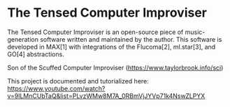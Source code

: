# The Tensed Computer Improviser

The Tensed Computer Improviser is an open-source piece of music-generation software written and maintained by the author. This software is developed in MAX[1] with integrations of the Flucoma[2], ml.star[3], and GO[4] abstractions.

Son of the Scuffed Computer Improviser (https://www.taylorbrook.info/sci)

This project is documented and tutorialized here: https://www.youtube.com/watch?v=9lLMnCUbTaQ&list=PLvzWMw8M7A_0RBmVjJYVp71k4NswZLPYX
